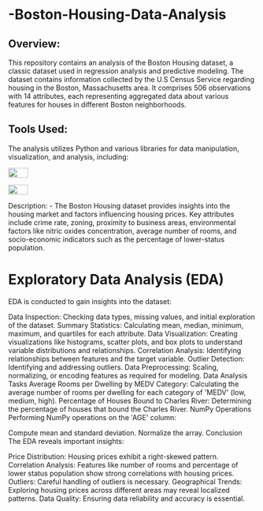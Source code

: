 # -Boston-Housing-Data-Analysis
Overview:
-
This repository contains an analysis of the Boston Housing dataset, a classic dataset used in regression analysis and predictive modeling. The dataset contains information collected by the U.S Census Service regarding housing in the Boston, Massachusetts area. It comprises 506 observations with 14 attributes, each representing aggregated data about various features for houses in different Boston neighborhoods.

Tools Used:
-
The analysis utilizes Python and various libraries for data manipulation, visualization, and analysis, including:

<p align="Left">
  <img width="40" height="20" src="Boston-Housing-Data-Analysis/images.png"></p>

<p align="Left">
  <img width="40" height="20" src="-Boston-Housing-Data-Analysis/download.png"></p>
Description:
-
The Boston Housing dataset provides insights into the housing market and factors influencing housing prices. Key attributes include crime rate, zoning, proximity to business areas, environmental factors like nitric oxides concentration, average number of rooms, and socio-economic indicators such as the percentage of lower-status population.

# Exploratory Data Analysis (EDA)

EDA is conducted to gain insights into the dataset:

Data Inspection: Checking data types, missing values, and initial exploration of the dataset.
Summary Statistics: Calculating mean, median, minimum, maximum, and quartiles for each attribute.
Data Visualization: Creating visualizations like histograms, scatter plots, and box plots to understand variable distributions and relationships.
Correlation Analysis: Identifying relationships between features and the target variable.
Outlier Detection: Identifying and addressing outliers.
Data Preprocessing: Scaling, normalizing, or encoding features as required for modeling.
Data Analysis Tasks
Average Rooms per Dwelling by MEDV Category: Calculating the average number of rooms per dwelling for each category of 'MEDV' (low, medium, high).
Percentage of Houses Bound to Charles River: Determining the percentage of houses that bound the Charles River.
NumPy Operations
Performing NumPy operations on the 'AGE' column:

Compute mean and standard deviation.
Normalize the array.
Conclusion
The EDA reveals important insights:

Price Distribution: Housing prices exhibit a right-skewed pattern.
Correlation Analysis: Features like number of rooms and percentage of lower status population show strong correlations with housing prices.
Outliers: Careful handling of outliers is necessary.
Geographical Trends: Exploring housing prices across different areas may reveal localized patterns.
Data Quality: Ensuring data reliability and accuracy is essential.
